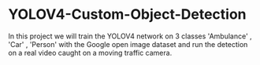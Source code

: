# YOLOV4-Custom-Object-Detection
In this project we will train the YOLOV4 network on 3 classes 'Ambulance' , 'Car' , 'Person' with the Google open image dataset  and run the detection on a real video caught on a moving traffic camera.

